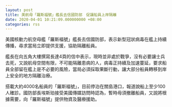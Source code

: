 ```yaml
---
layout: post
title: 美航母「羅斯福號」艦長去信國防部　促讓船員上岸隔離
date: 2020-04-01 10:21:09.000000000 +08:00
categories: rss
---
```


美國核動力航空母艦「羅斯福號」艦長去信國防部，表示新型冠狀病毒在艦上持續傳播，尋求當局立即提供支援，協助隔離船員。

艦長在向五角大樓撰寫長達4頁的信中表示，現時並非處於戰爭，沒有必要讓士兵去死，又說航母空間有限，不可能隔離患病的人，病毒正持續及加速蔓延，要求船員全部留在艦上是不必要的風險，當局必須採取果斷行動，讓大部分船員轉移到岸上安全的地方隔離治療。

搭載大約4000名船員的「羅斯福號」，目前停泊在關島港口，報道說船上至少100人確診。國防部長埃斯珀接受美國傳媒訪問時認為，暫時毋須撤離船員，又說將根據需要，向「羅斯福號」提供物資及醫療援助。
